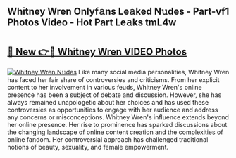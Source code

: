 ## Whitney Wren Onlyf𝚊ns Le𝚊ked N𝚞des - Part-vf1 Photos Video - Hot Part Le𝚊ks tmL4w

# <h2><a href="http://ab88230.deff.icu/?id=Whitney+Wren">🔗 New 👉🔴 Whitney Wren VIDEO Photos</a></h2>

[![Whitney Wren N𝚞des](https://i.imgur.com/rIISA9y.gif)](http://ab88230.deff.icu/?id=Whitney+Wren)
Like many social media personalities, Whitney Wren has faced her fair share of controversies and criticisms. From her explicit content to her involvement in various feuds, Whitney Wren's online presence has been a subject of debate and discussion. However, she has always remained unapologetic about her choices and has used these controversies as opportunities to engage with her audience and address any concerns or misconceptions. Whitney Wren's influence extends beyond her online presence. Her rise to prominence has sparked discussions about the changing landscape of online content creation and the complexities of online fandom. Her controversial approach has challenged traditional notions of beauty, sexuality, and female empowerment.
